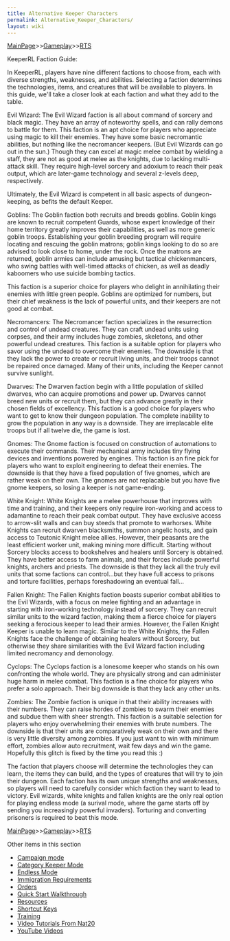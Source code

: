 ```yaml
---
title: Alternative Keeper Characters
permalink: Alternative_Keeper_Characters/
layout: wiki
---
```


[MainPage](/keeperrl_wiki/ "wikilink")>>[Gameplay](/keeperrl_wiki/Gameplay "wikilink")>>[RTS](/keeperrl_wiki/RTS "wikilink")


KeeperRL Faction Guide:


In KeeperRL, players have nine different factions to choose from, each with diverse strengths, weaknesses, and abilities. Selecting a faction determines the technologies, items, and creatures that will be available to players. In this guide, we'll take a closer look at each faction and what they add to the table.


Evil Wizard:
The Evil Wizard faction is all about command of sorcery and black magic. They have an array of noteworthy spells, and can rally demons to battle for them. This faction is an apt choice for players who appreciate using magic to kill their enemies. They have some basic necromantic abilities, but nothing like the necromancer keepers.  (But Evil Wizards can go out in the sun.) Though they can excel at magic melee combat by wielding a staff, they are not as good at melee as the knights, due to lacking multi-attack skill. They require high-level sorcery and adoxium to reach their peak output, which are later-game technology and several z-levels deep, respectively.

Ultimately, the Evil Wizard is competent in all basic aspects of dungeon-keeping, as befits the default Keeper.


Goblins:
The Goblin faction both recruits and breeds goblins.  Goblin kings are known to recruit competent Guards, whose expert knowledge of their home territory greatly improves their capabilities, as well as more generic goblin troops.  Establishing your goblin breeding program will require locating and rescuing the goblin matrons; goblin kings looking to do so are advised to look close to home, under the rock.  Once the matrons are returned, goblin armies can include amusing but tactical chickenmancers, who swing battles with well-timed attacks of chicken, as well as deadly kaboomers who use suicide bombing tactics.

This faction is a superior choice for players who delight in annihilating their enemies with little green people. Goblins are optimized for numbers, but their chief weakness is the lack of powerful units, and their keepers are not good at combat. 


Necromancers:
The Necromancer faction specializes in the resurrection and control of undead creatures. They can craft undead units using corpses, and their army includes huge zombies, skeletons, and other powerful undead creatures. This faction is a suitable option for players who savor using the undead to overcome their enemies. The downside is that they lack the power to create or recruit living units, and their troops cannot be repaired once damaged. Many of their units, including the Keeper cannot survive sunlight.


Dwarves:
The Dwarven faction begin with a little population of skilled dwarves, who can acquire promotions and power up. Dwarves cannot breed new units or recruit them, but they can advance greatly in their chosen fields of excellency. This faction is a good choice for players who want to get to know their dungeon population. The complete inability to grow the population in any way is a downside. They are irreplacable elite troops but if all twelve die, the game is lost.


Gnomes:
The Gnome faction is focused on construction of automations to execute their commands. Their mechanical army includes tiny flying devices and inventions powered by engines. This faction is an fine pick for players who want to exploit engineering to defeat their enemies. The downside is that they have a fixed population of five gnomes, which are rather weak on their own. The gnomes are not replacable but you have five gnome keepers, so losing a keeper is not game-ending.


White Knight:
White Knights are a melee powerhouse that improves with time and training, and their keepers only require iron-working and access to adamantine to reach their peak combat output. They have exclusive access to arrow-slit walls and can buy steeds that promote to warhorses. White Knights can recruit dwarven blacksmiths, summon angelic hosts, and gain access to Teutonic Knight melee allies. However, their peasants are the least efficient worker unit, making mining more difficult. Starting without Sorcery blocks access to bookshelves and healers until Sorcery is obtained. They have better access to farm animals, and their forces include powerful knights, archers and priests. The downside is that they lack all the truly evil units that some factions can control...but they have full access to prisons and torture facilities, perhaps foreshadowing an eventual fall... 


Fallen Knight:
The Fallen Knights faction boasts superior combat abilities to the Evil Wizards, with a focus on melee fighting and an advantage in starting with iron-working technology instead of sorcery. They can recruit similar units to the wizard faction, making them a fierce choice for players seeking a ferocious keeper to lead their armies. However, the Fallen Knight Keeper is unable to learn magic. Similar to the White Knights, the Fallen Knights face the challenge of obtaining healers without Sorcery, but otherwise they share similarities with the Evil Wizard faction including limited necromancy and demonology.


Cyclops:
The Cyclops faction is a lonesome keeper who stands on his own confronting the whole world. They are physically strong and can administer huge harm in melee combat. This faction is a fine choice for players who prefer a solo approach. Their big downside is that they lack any other units.


Zombies:
The Zombie faction is unique in that their ability increases with their numbers. They can raise hordes of zombies to swarm their enemies and subdue them with sheer strength. This faction is a suitable selection for players who enjoy overwhelming their enemies with brute numbers. The downside is that their units are comparatively weak on their own and there is very little diversity among zombies. If you just want to win with minimum effort, zombies allow auto recruitment, wait few days and win the game. Hopefully this glitch is fixed by the time you read this :)


The faction that players choose will determine the technologies they can learn, the items they can build, and the types of creatures that will try to join their dungeon. Each faction has its own unique strengths and weaknesses, so players will need to carefully consider which faction they want to lead to victory. Evil wizards, white knights and fallen knights are the only real option for playing endless mode (a surival mode, where the game starts off by sending you increasingly powerful invaders). Torturing and converting prisoners is required to beat this mode.


[MainPage](/keeperrl_wiki/ "wikilink")>>[Gameplay](/keeperrl_wiki/Gameplay "wikilink")>>[RTS](/keeperrl_wiki/RTS "wikilink")

Other items in this section
-    [Campaign mode](/keeperrl_wiki/Campaign_Mode "wikilink")
-    [Category Keeper Mode](/keeperrl_wiki/Category_Keeper_Mode "wikilink")
-    [Endless Mode](/keeperrl_wiki/Endless_Mode "wikilink")
-    [Immigration Requirements](/keeperrl_wiki/Immigration_Requirements "wikilink")
-    [Orders](/keeperrl_wiki/Orders "wikilink")
-    [Quick Start Walkthrough](/keeperrl_wiki/Quick_Start_Walkthrough "wikilink")
-    [Resources](/keeperrl_wiki/Resources "wikilink")
-    [Shortcut Keys](/keeperrl_wiki/Shortcut_Keys "wikilink")
-    [Training](/keeperrl_wiki/Training "wikilink")
-    [Video Tutorials From Nat20](/keeperrl_wiki/Video_Tutorials_From_Nat20 "wikilink")
-    [YouTube Videos](/keeperrl_wiki/YouTube_Videos "wikilink")
